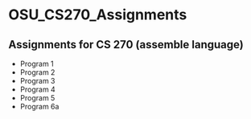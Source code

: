 <h1>OSU_CS270_Assignments</h1>
<h2>Assignments for CS 270 (assemble language)</h2>
<ul>
<li>Program 1</li>

<li>Program 2</li>

<li>Program 3</li>

<li>Program 4</li>

<li>Program 5</li>

<li>Program 6a</li>
</ul>

